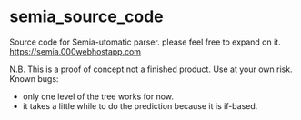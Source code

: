 # semia_source_code
Source code for Semia-utomatic parser. please feel free to expand on it. https://semia.000webhostapp.com

N.B. This is a proof of concept not a finished product. Use at your own risk.
Known bugs:
- only one level of the tree works for now.
- it takes a little while to do the prediction because it is if-based.
